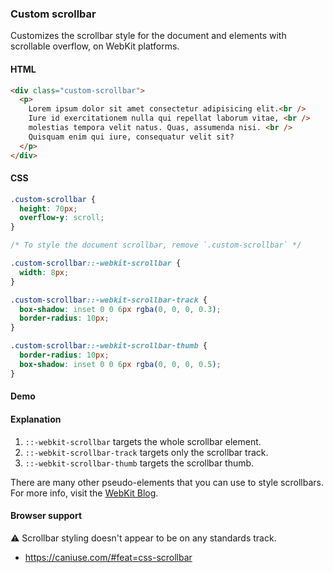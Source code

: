 ### Custom scrollbar

Customizes the scrollbar style for the document and elements with scrollable overflow, on WebKit platforms.

#### HTML

```html
<div class="custom-scrollbar">
  <p>
    Lorem ipsum dolor sit amet consectetur adipisicing elit.<br />
    Iure id exercitationem nulla qui repellat laborum vitae, <br />
    molestias tempora velit natus. Quas, assumenda nisi. <br />
    Quisquam enim qui iure, consequatur velit sit?
  </p>
</div>
```

#### CSS

```css
.custom-scrollbar {
  height: 70px;
  overflow-y: scroll;
}

/* To style the document scrollbar, remove `.custom-scrollbar` */

.custom-scrollbar::-webkit-scrollbar {
  width: 8px;
}

.custom-scrollbar::-webkit-scrollbar-track {
  box-shadow: inset 0 0 6px rgba(0, 0, 0, 0.3);
  border-radius: 10px;
}

.custom-scrollbar::-webkit-scrollbar-thumb {
  border-radius: 10px;
  box-shadow: inset 0 0 6px rgba(0, 0, 0, 0.5);
}
```

#### Demo

#### Explanation

1. `::-webkit-scrollbar` targets the whole scrollbar element.
2. `::-webkit-scrollbar-track` targets only the scrollbar track.
3. `::-webkit-scrollbar-thumb` targets the scrollbar thumb.

There are many other pseudo-elements that you can use to style scrollbars. For more info, visit the [WebKit Blog](https://webkit.org/blog/363/styling-scrollbars/).

#### Browser support

<span class="snippet__support-note">⚠️ Scrollbar styling doesn't appear to be on any standards track.</span>

- https://caniuse.com/#feat=css-scrollbar

<!-- tags: visual -->
